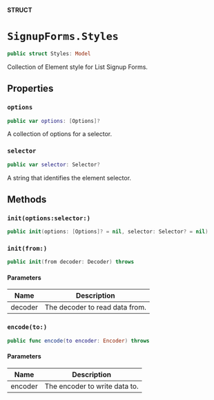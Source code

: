 **STRUCT**

# `SignupForms.Styles`

```swift
public struct Styles: Model
```

Collection of Element style for List Signup Forms.

## Properties
### `options`

```swift
public var options: [Options]?
```

A collection of options for a selector.

### `selector`

```swift
public var selector: Selector?
```

A string that identifies the element selector.

## Methods
### `init(options:selector:)`

```swift
public init(options: [Options]? = nil, selector: Selector? = nil)
```

### `init(from:)`

```swift
public init(from decoder: Decoder) throws
```

#### Parameters

| Name | Description |
| ---- | ----------- |
| decoder | The decoder to read data from. |

### `encode(to:)`

```swift
public func encode(to encoder: Encoder) throws
```

#### Parameters

| Name | Description |
| ---- | ----------- |
| encoder | The encoder to write data to. |